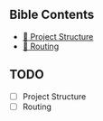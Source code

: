 ## Bible Contents

- [📁 Project Structure](docs/project-structure.md)
- [🔗 Routing](docs/routing.md)

## TODO

- [ ] Project Structure
- [ ] Routing
